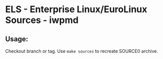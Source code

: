 # ELS - Enterprise Linux/EuroLinux Sources - iwpmd
 
## Usage:
  Checkout branch or tag. Use `make sources` to recreate  SOURCE0 archive.
